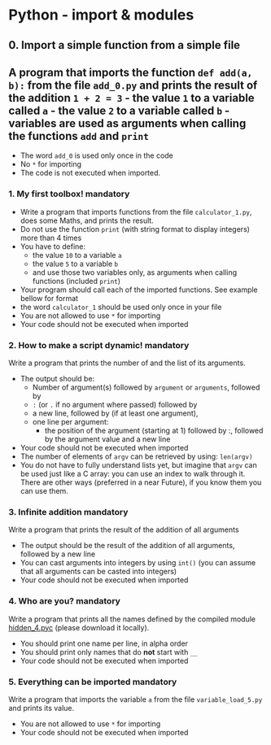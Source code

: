# Python - import & modules

## 0. Import a simple function from a simple file
A program that imports the function `def add(a, b):` from the file `add_0.py` and prints the result of the addition `1 + 2 = 3`
    - the value `1` to a variable called `a`
    - the value `2` to a variable called `b`
    - variables are used as arguments when calling the functions `add` and `print`
  - 
  - The word `add_0` is used only once in the code
  - No `*` for importing
  - The code is not executed when imported.

### 1. My first toolbox! mandatory
  - Write a program that imports functions from the file `calculator_1.py`, does some Maths, and prints the result.
  - Do not use the function `print` (with string format to display integers) more than 4 times
  - You have to define:
    - the value `10` to a variable `a`
    - the value `5` to a variable `b`
    - and use those two variables only, as arguments when calling functions (included `print`)
  - Your program should call each of the imported functions. See example bellow for format
  - the word `calculator_1` should be used only once in your file
  - You are not allowed to use `*` for importing
  - Your code should not be executed when imported

### 2. How to make a script dynamic! mandatory
Write a program that prints the number of and the list of its arguments.
  - The output should be:
    - Number of argument(s) followed by `argument` or `arguments`, followed by
    - `:` (or `.` if no argument where passed) followed by
    - a new line, followed by (if at least one argument),
    - one line per argument:
      - the position of the argument (starting at 1) followed by :, followed by the argument value and a new line
  - Your code should not be executed when imported
  - The number of elements of `argv` can be retrieved by using: `len(argv)`
  - You do not have to fully understand lists yet, but imagine that `argv` can be used just like a C array: you can use an index to walk through it. There are other ways (preferred in a near Future), if you know them you can use them.

### 3. Infinite addition mandatory
Write a program that prints the result of the addition of all arguments
  - The output should be the result of the addition of all arguments, followed by a new line
  - You can cast arguments into integers by using `int()` (you can assume that all arguments can be casted into integers)
  - Your code should not be executed when imported

### 4. Who are you? mandatory
Write a program that prints all the names defined by the compiled module [hidden_4.pyc](https://github.com/holbertonschool/0x02.py/raw/master/hidden_4.pyc) (please download it locally).

  - You should print one name per line, in alpha order
  - You should print only names that do **not** start with `__`
  - Your code should not be executed when imported

### 5. Everything can be imported mandatory
Write a program that imports the variable `a` from the file `variable_load_5.py` and prints its value.
  - You are not allowed to use `*` for importing
  - Your code should not be executed when imported